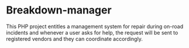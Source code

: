 # Breakdown-manager
This PHP project entitles a management system for repair during on-road incidents and whenever a user asks for help, the request will be sent to registered vendors and they can coordinate accordingly.
